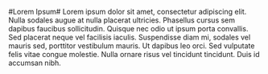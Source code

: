 #Lorem Ipsum#
Lorem ipsum dolor sit amet, consectetur adipiscing elit. Nulla sodales augue at nulla placerat ultricies. Phasellus cursus sem dapibus faucibus sollicitudin. Quisque nec odio ut ipsum porta convallis. Sed placerat neque vel facilisis iaculis. Suspendisse diam mi, sodales vel mauris sed, porttitor vestibulum mauris. Ut dapibus leo orci. Sed vulputate felis vitae congue molestie. Nulla ornare risus vel tincidunt tincidunt. Duis id accumsan nibh.
